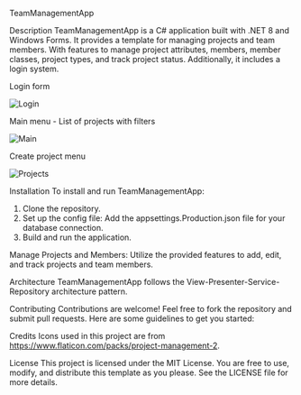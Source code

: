 TeamManagementApp

Description
TeamManagementApp is a C# application built with .NET 8 and Windows Forms. 
It provides a template for managing projects and team members. With features to manage project attributes, members, member classes, project types, and track project status. 
Additionally, it includes a login system.

Login form

![Login](https://github.com/StancuTudor/TeamManagementApp/assets/92426222/6b004dc1-06ec-40ed-a4d1-ed4207aad055)

Main menu - List of projects with filters

![Main](https://github.com/StancuTudor/TeamManagementApp/assets/92426222/3182a3c1-6f61-4b7b-bc48-c9b5b4475347)

Create project menu

![Projects](https://github.com/StancuTudor/TeamManagementApp/assets/92426222/e18412fd-fb6a-4d41-9bd2-c8ae950e8dd3)


Installation
To install and run TeamManagementApp:
1. Clone the repository.
2. Set up the config file:
Add the appsettings.Production.json file for your database connection.
3. Build and run the application.

Manage Projects and Members:
Utilize the provided features to add, edit, and track projects and team members.

Architecture
TeamManagementApp follows the View-Presenter-Service-Repository architecture pattern.

Contributing
Contributions are welcome! Feel free to fork the repository and submit pull requests. Here are some guidelines to get you started:

Credits
Icons used in this project are from https://www.flaticon.com/packs/project-management-2.

License
This project is licensed under the MIT License. You are free to use, modify, and distribute this template as you please. See the LICENSE file for more details.
